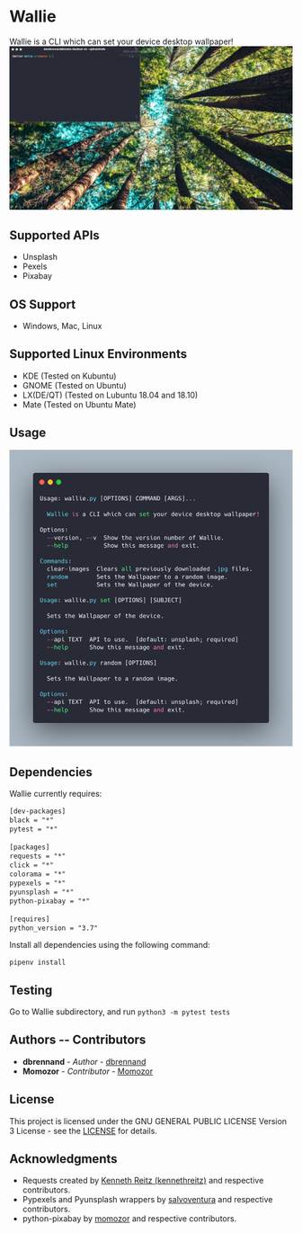 # Wallie
Wallie is a CLI which can set your device desktop wallpaper!
![Wallie Demo](Wallie_Demo.gif)

## Supported APIs
* Unsplash
* Pexels
* Pixabay 

## OS Support
* Windows, Mac, Linux

## Supported Linux Environments
* KDE (Tested on Kubuntu)
* GNOME (Tested on Ubuntu)
* LX(DE/QT) (Tested on Lubuntu 18.04 and 18.10)
* Mate (Tested on Ubuntu Mate)

## Usage
![Wallie help](Wallie_help.png)

## Dependencies
Wallie currently requires:
```
[dev-packages]
black = "*"
pytest = "*"

[packages]
requests = "*"
click = "*"
colorama = "*"
pypexels = "*"
pyunsplash = "*"
python-pixabay = "*"

[requires]
python_version = "3.7"
```

Install all dependencies using the following command:
```
pipenv install
```

## Testing

Go to Wallie subdirectory, and run `python3 -m pytest tests`

## Authors -- Contributors

* **dbrennand** - *Author* - [dbrennand](https://github.com/dbrennand)
* **Momozor** - *Contributor* - [Momozor](https://github.com/momozor)

## License

This project is licensed under the GNU GENERAL PUBLIC LICENSE Version 3 License - see the [LICENSE](LICENSE) for details.

## Acknowledgments

* Requests created by [Kenneth Reitz (kennethreitz)](https://github.com/kennethreitz) and respective contributors.
* Pypexels and Pyunsplash wrappers by [salvoventura](https://github.com/salvoventura) and respective contributors.
* python-pixabay by [momozor](https://github.com/momozor) and respective contributors.
